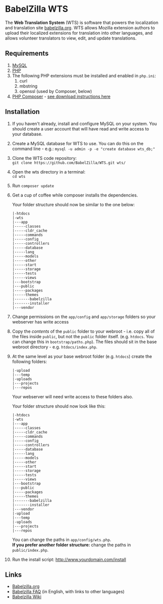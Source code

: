 # BabelZilla WTS

The **Web Translation System** (WTS) is software that powers the localization and translation site [babelzilla.org](http://www.babelzilla.org). WTS allows Mozilla extension authors to upload their localized extensions for translation into other languages, and allows volunteer translators to view, edit, and update translations.

## Requirements

1. [MySQL](https://www.mysql.com/)
1. [PHP](http://php.net/)
1. The following PHP extensions must be installed and enabled in `php.ini`:
	1. curl
	1. mbstring
	1. openssl (used by Composer, below)
1. [PHP Composer](https://getcomposer.org/) - [see download instructions here](https://getcomposer.org/download/)

## Installation

1. If you haven't already, install and configure MySQL on your system. You should create a user account that will have read and write access to your database.

1. Create a MySQL database for WTS to use. You can do this on the command line - e.g.:
	`mysql -u admin -p -e "create database wts_db;"`

1. Clone the WTS code repository:  
	`git clone https://github.com/BabelZilla/WTS.git wts/`

1. Open the wts directory in a terminal:  
	`cd wts`

1. Run `composer update`

1. Get a cup of coffee while composer installs the dependencies.

	Your folder structure should now be similar to the one below:

	```
	|-htdocs  
	|-wts  
	|---app  
	|-----classes  
	|-----cldr_cache  
	|-----commands  
	|-----config  
	|-----controllers  
	|-----database  
	|-----lang  
	|-----models  
	|-----other  
	|-----start  
	|-----storage  
	|-----tests  
	|-----views  
	|---bootstrap  
	|---public  
	|-----packages  
	|-----themes  
	|-------babelzilla  
	|-------installer  
	|---vendor
	```

1. Change permissions on the `app/config` and `app/storage` folders so your webserver has write access
1. Copy the *contents* of the `public` folder to your webroot - i.e. copy all of the files inside `public`, but not the `public` folder itself. (e.g. `htdocs`. You can change this in `bootstrap/paths.php`). The files should sit in the base webroot directory - e.g. `htdocs/index.php`.
1. At the same level as your base webroot folder (e.g. `htdocs`) create the following folders:

	```
	|-upload    
	|---temp    
	|-uploads    
	|---projects     
	|---repos    
	```
	Your webserver will need write access to these folders also.

	Your folder structure should now look like this:

	```
	|-htdocs  
	|-wts  
	|---app  
	|-----classes  
	|-----cldr_cache  
	|-----commands  
	|-----config  
	|-----controllers  
	|-----database  
	|-----lang  
	|-----models  
	|-----other  
	|-----start  
	|-----storage  
	|-----tests  
	|-----views  
	|---bootstrap  
	|---public  
	|-----packages  
	|-----themes  
	|-------babelzilla  
	|-------installer    
	|---vendor
	|-upload    
	|---temp    
	|-uploads    
	|---projects     
	|---repos  
	```

	You can change the paths in `app/config/wts.php`.  
	**If you prefer another folder structure:** change the paths in `public/index.php`.

1. Run the install script: http://www.yourdomain.com/install    




## Links
* [Babelzilla.org](http://www.babelzilla.org)
* [Babelzilla FAQ](http://www.babelzilla.org/index.php?option=com_content&task=category&sectionid=3&id=7&Itemid=25) (in English, with links to other languages)
* [Babelzilla Wiki](http://babelwiki.babelzilla.org/index.php?title=Main_Page)
